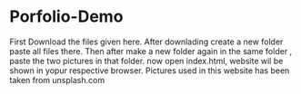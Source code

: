 # Porfolio-Demo
First Download the files given here.
After downlading create a new folder paste all files there.
Then after make a new folder again in the same folder , paste the two pictures in that folder.
now open index.html, website wil be shown in yopur respective browser.
Pictures used in this website has been taken from unsplash.com

